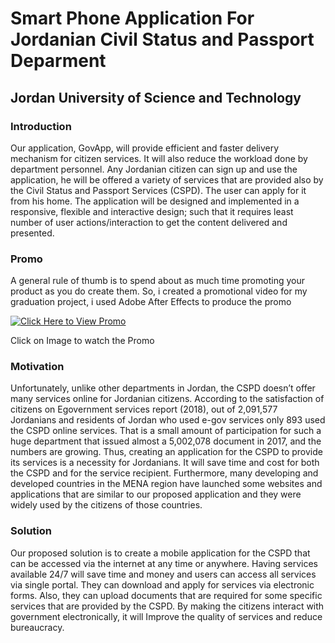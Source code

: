 # Smart Phone Application For Jordanian Civil Status and Passport Deparment 
## Jordan University of Science and Technology

### Introduction 
Our application, GovApp, will provide efficient and faster delivery mechanism for citizen
services. It will also reduce the workload done by department personnel. Any Jordanian citizen
can sign up and use the application, he will be offered a variety of services that are provided
also by the Civil Status and Passport Services (CSPD). The user can apply for it from his home.
The application will be designed and implemented in a responsive, flexible and interactive
design; such that it requires least number of user actions/interaction to get the content
delivered and presented.

### Promo 
A general rule of thumb is to spend about as much time promoting your product
as you do create them. So, i created a promotional video for my graduation project, i
used Adobe After Effects to produce the promo

[![Click Here to View Promo](https://img.youtube.com/vi/lcLw7iJr-5I/0.jpg)](https://www.youtube.com/watch?v=lcLw7iJr-5I)

Click on Image to watch the Promo

### Motivation
Unfortunately, unlike other departments in Jordan, the CSPD doesn’t offer many services online for Jordanian citizens. According to the satisfaction of citizens on Egovernment services report (2018), out of 2,091,577 Jordanians and residents of Jordan who
used e-gov services only 893 used the CSPD online services. That is a small amount of
participation for such a huge department that issued almost a 5,002,078 document in 2017,
and the numbers are growing. Thus, creating an application for the CSPD to provide its
services is a necessity for Jordanians. It will save time and cost for both the CSPD and for the
service recipient. Furthermore, many developing and developed countries in the MENA
region have launched some websites and applications that are similar to our proposed
application and they were widely used by the citizens of those countries.

### Solution
Our proposed solution is to create a mobile application for the CSPD that can be accessed
via the internet at any time or anywhere. Having services available 24/7 will save time and
money and users can access all services via single portal. They can download and apply for
services via electronic forms. Also, they can upload documents that are required for some
specific services that are provided by the CSPD. By making the citizens interact with
government electronically, it will Improve the quality of services and reduce bureaucracy.
